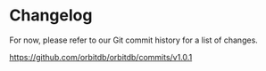 # Changelog

For now, please refer to our Git commit history for a list of changes.

https://github.com/orbitdb/orbitdb/commits/v1.0.1

